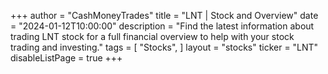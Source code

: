 +++
author = "CashMoneyTrades"
title = "LNT | Stock and Overview"
date = "2024-01-12T10:00:00"
description = "Find the latest information about trading LNT stock for a full financial overview to help with your stock trading and investing."
tags = [
   "Stocks",
]
layout = "stocks"
ticker = "LNT"
disableListPage = true
+++

